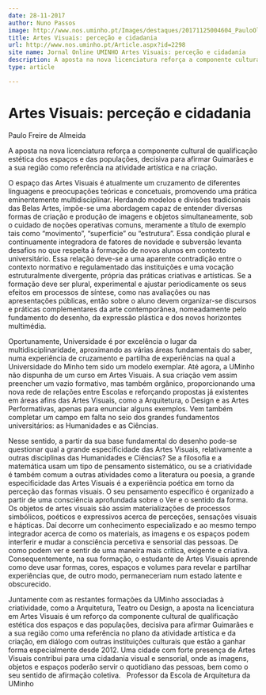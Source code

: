```yaml
---
date: 28-11-2017
author: Nuno Passos
image: http://www.nos.uminho.pt/Images/destaques/20171125004604_PauloOliveiraEAUM.jpg
title: Artes Visuais: perceção e cidadania
url: http://www.nos.uminho.pt/Article.aspx?id=2298
site name: Jornal Online UMINHO Artes Visuais: perceção e cidadania
description: A aposta na nova licenciatura reforça a componente cultural de qualificação estética dos espaços e das populações, decisiva para afirmar Guimarães e a sua região como referência na atividade artística e na criação.
type: article

---
```

# Artes Visuais: perceção e cidadania


  

Paulo Freire de Almeida

A aposta na nova licenciatura reforça a componente cultural de qualificação estética dos espaços e das populações, decisiva para afirmar Guimarães e a sua região como referência na atividade artística e na criação.

O espaço das Artes Visuais é atualmente um cruzamento de diferentes linguagens e preocupações teóricas e concetuais, promovendo uma prática eminentemente multidisciplinar. Herdando modelos e divisões tradicionais das Belas Artes, impõe-se uma abordagem capaz de entender diversas formas de criação e produção de imagens e objetos simultaneamente, sob o cuidado de noções operativas comuns, meramente a título de exemplo tais como “movimento”, “superfície” ou “estrutura”. Essa condição plural e continuamente integradora de fatores de novidade e subversão levanta desafios no que respeita à formação de novos alunos em contexto universitário. Essa relação deve-se a uma aparente contradição entre o contexto normativo e regulamentado das instituições e uma vocação estruturalmente divergente, própria das práticas criativas e artísticas. Se a formação deve ser plural, experimental e ajustar periodicamente os seus efeitos em processos de síntese, como nas avaliações ou nas apresentações públicas, então sobre o aluno devem organizar-se discursos e práticas complementares da arte contemporânea, nomeadamente pelo fundamento do desenho, da expressão plástica e dos novos horizontes multimédia.

Oportunamente, Universidade é por excelência o lugar da multidisciplinaridade, aproximando as várias áreas fundamentais do saber, numa experiência de cruzamento e partilha de experiências na qual a Universidade do Minho tem sido um modelo exemplar. Até agora, a UMinho não dispunha de um curso em Artes Visuais. A sua criação vem assim preencher um vazio formativo, mas também orgânico, proporcionando uma nova rede de relações entre Escolas e reforçando propostas já existentes em áreas afins das Artes Visuais, como a Arquitetura, o Design e as Artes Performativas, apenas para enunciar alguns exemplos. Vem também completar um campo em falta no seio dos grandes fundamentos universitários: as Humanidades e as Ciências.

Nesse sentido, a partir da sua base fundamental do desenho pode-se questionar qual a grande especificidade das Artes Visuais, relativamente a outras disciplinas das Humanidades e Ciências? Se a filosofia e a matemática usam um tipo de pensamento sistemático, ou se a criatividade é também comum a outras atividades como a literatura ou poesia, a grande especificidade das Artes Visuais é a experiência poética em torno da perceção das formas visuais. O seu pensamento específico é organizado a partir de uma consciência aprofundada sobre o Ver e o sentido da forma. Os objetos de artes visuais são assim materializações de processos simbólicos, poéticos e expressivos acerca de perceções, sensações visuais e hápticas. Daí decorre um conhecimento especializado e ao mesmo tempo integrador acerca de como os materiais, as imagens e os espaços podem interferir e mudar a consciência percetiva e sensorial das pessoas. De como podem ver e sentir de uma maneira mais crítica, exigente e criativa. Consequentemente, na sua formação, o estudante de Artes Visuais aprende como deve usar formas, cores, espaços e volumes para revelar e partilhar experiências que, de outro modo, permaneceriam num estado latente e obscurecido.

Juntamente com as restantes formações da UMinho associadas à criatividade, como a Arquitetura, Teatro ou Design, a aposta na licenciatura em Artes Visuais é um reforço da componente cultural de qualificação estética dos espaços e das populações, decisiva para afirmar Guimarães e a sua região como uma referência no plano da atividade artística e da criação, em diálogo com outras instituições culturais que estão a ganhar forma especialmente desde 2012. Uma cidade com forte presença de Artes Visuais contribui para uma cidadania visual e sensorial, onde as imagens, objetos e espaços poderão servir o quotidiano das pessoas, bem como o seu sentido de afirmação coletiva.
 
Professor da Escola de Arquitetura da UMinho

